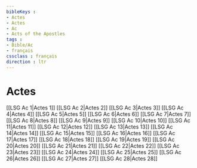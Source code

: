 ```yaml
---
bibleKeys : 
- Actes
- Actes
- Ac
- Acts of the Apostles
tags : 
- Bible/Ac
- français
cssclass : français
direction : ltr
---
```


# Actes

[[LSG Ac 1|Actes 1]]
[[LSG Ac 2|Actes 2]]
[[LSG Ac 3|Actes 3]]
[[LSG Ac 4|Actes 4]]
[[LSG Ac 5|Actes 5]]
[[LSG Ac 6|Actes 6]]
[[LSG Ac 7|Actes 7]]
[[LSG Ac 8|Actes 8]]
[[LSG Ac 9|Actes 9]]
[[LSG Ac 10|Actes 10]]
[[LSG Ac 11|Actes 11]]
[[LSG Ac 12|Actes 12]]
[[LSG Ac 13|Actes 13]]
[[LSG Ac 14|Actes 14]]
[[LSG Ac 15|Actes 15]]
[[LSG Ac 16|Actes 16]]
[[LSG Ac 17|Actes 17]]
[[LSG Ac 18|Actes 18]]
[[LSG Ac 19|Actes 19]]
[[LSG Ac 20|Actes 20]]
[[LSG Ac 21|Actes 21]]
[[LSG Ac 22|Actes 22]]
[[LSG Ac 23|Actes 23]]
[[LSG Ac 24|Actes 24]]
[[LSG Ac 25|Actes 25]]
[[LSG Ac 26|Actes 26]]
[[LSG Ac 27|Actes 27]]
[[LSG Ac 28|Actes 28]]
